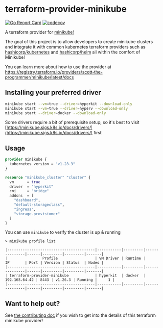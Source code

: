 # terraform-provider-minikube

 [![Go Report Card](https://goreportcard.com/badge/github.com/scott-the-programmer/terraform-provider-minikube)](https://goreportcard.com/report/github.com/scott-the-programmer/terraform-provider-minikube)
[![codecov](https://codecov.io/gh/scott-the-programmer/terraform-provider-minikube/graph/badge.svg?token=MH35FEWVAH)](https://codecov.io/gh/scott-the-programmer/terraform-provider-minikube)

A terraform provider for [minikube!](https://minikube.sigs.k8s.io/docs/)

The goal of this project is to allow developers to create minikube clusters and integrate it with common kubernetes terraform providers such as [hashicorp/kubernetes](https://registry.terraform.io/providers/hashicorp/kubernetes/2.12.1) and [hashicorp/helm](https://registry.terraform.io/providers/hashicorp/helm/2.6.0) all within the comfort of Minikube!

You can learn more about how to use the provider at https://registry.terraform.io/providers/scott-the-programmer/minikube/latest/docs

## Installing your preferred driver

```bash
minikube start --vm=true --driver=hyperkit --download-only
minikube start --vm=true --driver=hyperv --download-only
minikube start --driver=docker --download-only
```

Some drivers require a bit of prerequisite setup, so it's best to visit [https://minikube.sigs.k8s.io/docs/drivers/](https://minikube.sigs.k8s.io/docs/drivers/) first

## Usage

```terraform
provider minikube {
  kubernetes_version = "v1.28.3"
}

resource "minikube_cluster" "cluster" {
  vm      = true
  driver  = "hyperkit"
  cni     = "bridge"
  addons  = [
    "dashboard",
    "default-storageclass",
    "ingress",
    "storage-provisioner"
  ]
}
```

You can use `minikube` to verify the cluster is up & running

```console
> minikube profile list

|----------------------------------------|-----------|---------|---------------|------|---------|---------|-------|
|                Profile                 | VM Driver | Runtime |      IP       | Port | Version | Status  | Nodes |
|----------------------------------------|-----------|---------|---------------|------|---------|---------|-------|
| terraform-provider-minikube            | hyperkit  | docker  | 192.168.64.42 | 8443 | v1.26.3 | Running |     1 |
|----------------------------------------|-----------|---------|---------------|------|---------|---------|-------|
```

## Want to help out?

See [the contributing doc](./contributing.md) if you wish to get into the details of this terraform minikube provider!

